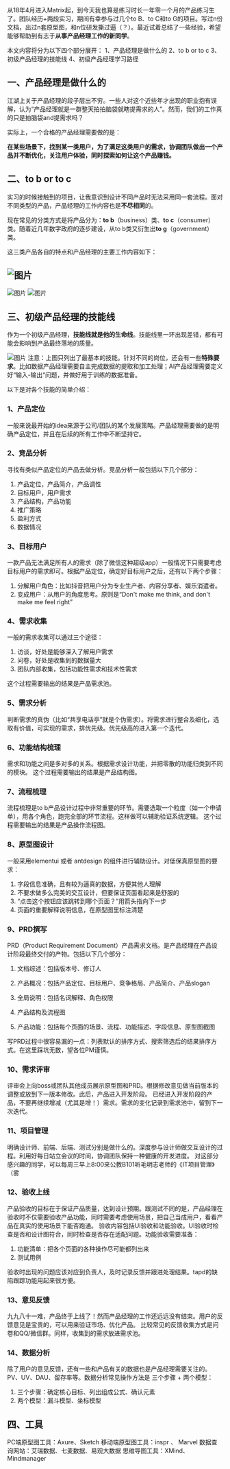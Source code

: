 从18年4月进入Matrix起，到今天我也算是练习时长一年零一个月的产品练习生了。团队经历+两段实习，期间有幸参与过几个to B、to C和to G的项目。写过n份文档，出过n套原型图，和n位研发撕过逼（？）。最近试着总结了一些经验，希望能够帮助到有志于**从事产品经理工作的新同学**。

本文内容将分为以下四个部分展开：
1、产品经理是做什么的
2、to b or to c
3、初级产品经理的技能线
4、初级产品经理学习路径

## 一、产品经理是做什么的
江湖上关于产品经理的段子层出不穷。一些人对这个近些年才出现的职业抱有误解，认为“产品经理就是一群整天拍拍脑袋就瞎提需求的人”。然而，我们的工作真的只是拍脑袋and提需求吗？

实际上，一个合格的产品经理需要做的是：

**在某些场景下，找到某一类用户，为了满足这类用户的需求，协调团队做出一个产品并不断优化，关注用户体验，同时探索如何让这个产品赚钱。**
## 二、to b or to c
实习的时候接触到的项目，让我意识到设计不同产品时无法采用同一套流程。面对不同类型的产品，产品经理的工作内容也是**不尽相同**的。

现在常见的分类方式是将产品分为：**to b**（business）类、**to c**（consumer）类。随着近几年数字政府的逐步建设，从to b类又衍生出**to g**（government）类。

这三类产品各自的特点和产品经理的主要工作内容如下：
## ![图片](https://uploader.shimo.im/f/sZZeKzSrSP4o3nSz.png!thumbnail)
![图片](https://uploader.shimo.im/f/gS5n7Yg8oWARojTa.png!thumbnail)
![图片](https://uploader.shimo.im/f/7LUC4i0J7W8fbOZH.png!thumbnail)
## 
## 三、初级产品经理的技能线
作为一个初级产品经理，**技能线就是他的生命线**。技能线里一环出现差错，都有可能会影响到产品最终落地的质量。

![图片](https://uploader.shimo.im/f/aiZLS70MYkMJ4jw2.png!thumbnail)
注意：上图只列出了最基本的技能。针对不同的岗位，还会有一些**特殊要求**。比如数据产品经理需要自主完成数据的提取和加工处理；AI产品经理需要定义好“输入-输出“问题，并做好用于训练的数据准备。

以下是对各个技能的简单介绍：

### 1、产品定位
一般来说最开始的idea来源于公司/团队的某个发展策略。产品经理需要做的是明确产品定位，并且在后续的所有工作中不断坚持它。
### 2、竞品分析
寻找有类似产品定位的产品去做分析。竞品分析一般包括以下几个部分：

1. 产品定位，产品简介，产品调性
2. 目标用户，用户需求
3. 产品结构，产品功能
4. 推广策略
5. 盈利方式
6. 数据情况
### 3、目标用户
一款产品无法满足所有人的需求（除了微信这种超级app）一般情况下只需要考虑目标用户的需求即可。根据产品定位，确定好目标用户之后，还有以下两个步骤：

1. 分解用户角色：比如抖音把用户分为专业生产者、内容分享者、娱乐消遣者。
2. 变成用户：从用户的角度思考。原则是“Don't make me think, and don't make me feel right”
### 4、需求收集
一般的需求收集可以通过三个途径：

1. 访谈，好处是能够深入了解用户需求
2. 问卷，好处是收集到的数据量大
3. 团队内部收集，包括功能性需求和技术性需求

这个过程需要输出的结果是产品需求池。

### 5、需求分析
判断需求的真伪（比如“共享电话亭”就是个伪需求）。将需求进行整合及细化，选取有价值，可实现的需求，排优先级。优先级高的进入第一个迭代。
### 6、功能结构梳理
需求和功能之间是多对多的关系。根据需求设计功能，并把零散的功能归类到不同的模块。
这个过程需要输出的结果是产品结构图。

### 7、流程梳理
流程梳理是to b产品设计过程中非常重要的环节。需要选取一个粒度（如一个申请单），用各个角色，跑完全部的环节流程。这样做可以辅助验证系统逻辑。
这个过程需要输出的结果是产品操作流程图。

### 8、原型图设计
一般采用elementui 或者 antdesign 的组件进行辅助设计。对低保真原型图的要求：

1. 字段信息准确，且有较为逼真的数据，方便其他人理解
2. 不要求做多么完美的交互设计，但要保证页面看起来是舒服的
3. “点击这个按钮应该跳转到哪个页面？”用箭头指向下一步
4. 页面的重要解释说明信息，在原型图里标注清楚
### 9、PRD撰写
PRD（Product Requirement Document）产品需求文档。是产品经理在产品设计阶段最终交付的产物。包括以下几个部分：

1. 文档综述：包括版本号、修订人
2. 产品概况：包括产品定位、目标用户、竞争格局、产品简介、产品slogan
3. 全局说明：包括名词解释、角色权限

4. 产品结构及流程图
5. 产品功能：包括每个页面的场景、流程、功能描述、字段信息、原型图截图

写PRD过程中很容易漏的一点：列表默认的排序方式、搜索筛选后的结果排序方式。在这里踩坑无数，望各位PM谨慎。

### 10、需求评审
评审会上向boss或团队其他成员展示原型图和PRD。根据修改意见做当前版本的调整或放到下一版本修改。此后，产品进入开发阶段。
已经进入开发阶段的产品，不要再继续增减（尤其是增！）需求。需求的变化记录到需求池中，留到下一次迭代。

### 11、项目管理
明确设计师、前端、后端、测试分别是做什么的。深度参与设计师做交互设计的过程。利用好每日站立会议的时间，协调团队保持一种健康的开发进度。
对这部分感兴趣的同学，可以每周三早上8:00来公教B101听毛明志老师的《IT项目管理》（雾
### 12、验收上线
产品验收的目标在于保证产品质量，达到设计预期。跟测试不同的是，产品经理在验收时不仅需要验收产品功能，同时需要考虑使用场景，把自己当成用户，看看产品在真实的使用场景下能否跑通。
验收内容包括UI验收和功能验收。UI验收时检查是否和设计图符合，同时检查是否存在适配问题。功能验收需要准备：

1. 功能清单：把各个页面的各种操作尽可能都列出来
2. 测试用例

验收时出现的问题应该对应到负责人，及时记录反馈并跟进处理结果。tapd的缺陷跟踪功能用起来很方便。

### 13、意见反馈
九九八十一难，产品终于上线了！然而产品经理的工作还远远没有结束。用户的反馈意见是宝贵的，可以用来验证市场、优化产品。
比较常见的反馈收集方式是问卷和QQ/微信群。同样，收集到的需求放进需求池。

### 14、数据分析
除了用户的意见反馈，还有一些和产品有关的数据也是产品经理需要关注的。PV、UV、DAU、留存率等。数据分析常见操作方法是 三个步骤 + 两个模型：

1. 三个步骤：确定核心目标、列出组成公式、确认元素
2. 两个模型：漏斗模型、坐标模型
## 四、工具
PC端原型图工具：Axure、Sketch
移动端原型图工具：inspr 、 Marvel
数据查询网站：艾瑞数据、七麦数据、易观大数据
思维导图工具：XMind、Mindmanager


